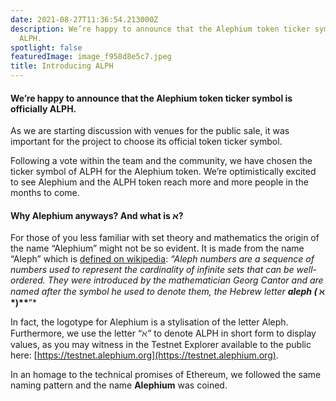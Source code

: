 ```yaml
---
date: 2021-08-27T11:36:54.213000Z
description: We’re happy to announce that the Alephium token ticker symbol is officially
  ALPH.
spotlight: false
featuredImage: image_f958d8e5c7.jpeg
title: Introducing ALPH
---
```


#### We’re happy to announce that the Alephium token ticker symbol is officially **ALPH.**

As we are starting discussion with venues for the public sale, it was important for the project to choose its official token ticker symbol.

Following a vote within the team and the community, we have chosen the ticker symbol of ALPH for the Alephium token. We’re optimistically excited to see Alephium and the ALPH token reach more and more people in the months to come.

#### Why Alephium anyways? And what is א?

For those of you less familiar with set theory and mathematics the origin of the name “Alephium” might not be so evident. It is made from the name “Aleph” which is [defined on wikipedia](https://en.wikipedia.org/wiki/Aleph_number): _“Aleph numbers are a sequence of numbers used to represent the cardinality of infinite sets that can be well-ordered. They were introduced by the mathematician Georg Cantor and are named after the symbol he used to denote them, the Hebrew letter_ **_aleph (_ ℵ \*)\*\***”\*

In fact, the logotype for Alephium is a stylisation of the letter Aleph. Furthermore, we use the letter “_ℵ”_ to denote ALPH in short form to display values, as you may witness in the Testnet Explorer available to the public here: [https://testnet.alephium.org](https://testnet.alephium.org).

In an homage to the technical promises of Ethereum, we followed the same naming pattern and the name **Alephium** was coined.
